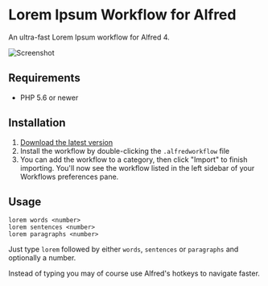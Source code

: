 # Lorem Ipsum Workflow for Alfred

An ultra-fast Lorem Ipsum workflow for Alfred 4.

![Screenshot](screenshot.png)

## Requirements

- PHP 5.6 or newer

## Installation

1. [Download the latest version](https://github.com/tillkruss/alfred-lorem-ipsum/releases/download/v0.2.2/Lorem.Ipsum.alfredworkflow)
2. Install the workflow by double-clicking the `.alfredworkflow` file
3. You can add the workflow to a category, then click "Import" to finish importing. You'll now see the workflow listed in the left sidebar of your Workflows preferences pane.

## Usage

```
lorem words <number>
lorem sentences <number>
lorem paragraphs <number>
```

Just type `lorem` followed by either `words`, `sentences` or `paragraphs` and optionally a number.

Instead of typing you may of course use Alfred's hotkeys to navigate faster.
